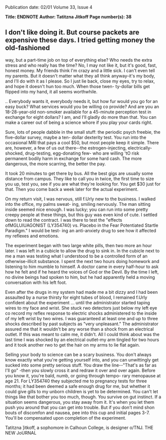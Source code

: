Publication date: 02/01
Volume 33, Issue 4

**Title: ENDNOTE**
**Author: Tatitzna Jitkoff**
**Page number(s): 38**

I don't like doing it. But course packets are expensive these days. I tried getting money the old-fashioned 
-
way, but a part-time job on top of everything else? Who needs the extra stress and who really has the 
time? No, I may not like it, but it's good, fast, honest money. My friends think I'm crazy and a little sick. I 
can't even tell my parents. But it doesn't matter what they all think anyway-it's my body, and I'll do with it 
as I please. So I just lie back, close my eyes, try to relax, and hope it doesn't hun too much. When those twen-
ty-dollar bills get flipped into my hand, it all seems worthwhile. 

.. 
Everybody wants it, everybody needs it, but how fur would you go for an easy buck? What services would 
you be willing co provide? And are you an 18-28-year-old non-smoker available for a 45-minute perception test in 
exchange for eight dollars? I am, and I'll gladly do more than that. You can make a career out of being a science 
whore if you play your cards right. 

Sure, lots of people dabble in the small stuff: the periodic psych freebie, the five-dollar survey, maybe a ten-
dollar dexterity test. You run into the occasional MRI that pays a cool $50, but most people keep it simple. There 
are, however, a few of us out there--the estrogen-injecting, electrically-shocked, drug-testing, egg-donating few-
who are willing 'tO risk permanent bodily harm in exchange for some hard cash. The more dangerous, the more 
scarring, the better the pay. 

It took 20 minutes to get there by bus. All the best gigs are usually some distance from campus. They like 
to call you in twice, the first time to size you up, test you, see if you are what they're looking for. You get $30 just 
for that. Then you come back a week later for the actual experiment. 

On my return visit, I was nervous, still f.Urly new to the business. I walked into the office, my palms sweat-
ing, smiling nervously. The man sitting inside seemed nice enough. I was lucky; you can run into some pretty creepy 
people at these things, but this guy was even kind of cute. I settled down to read the contract. I was there to test 
the "effects ofMGLUIUAGONIST (LY354740) vs. Placebo in the Fear Potentiated Startle Paradigm." I would be test-
ing an anti-anxiety drug to see how it affected my reflexes and emotions. 

The experiment began with two large white pills, then two more an hour later. I was left in a cubicle to allow 
the drug to sink in. In the cubicle next to me a man was testing what I understood to be a controlled form of an 
otherwise-illicit substance. I spent the next two hours doing homework and listening to him mumble to himself. 
A doctor came in every half-hour to ask how he felt and if he heard the voices of God or the Devil. By the time I 
left, no divine beings had spoken to him, but he had apparently held a moving conversation with his left foot. 

Even after the drugs in my system had made me a bit dizzy and I had been assaulted by a nurse thirsty for eight 
tubes of blood, I remained f.Urly confident about the experiment ... until the administrator started taping wires to 
my face and wrist. She stuck rwo detectors just below my left eye co record my reflex response to electric shocks 
administered to the inside of my left wrist by two wires. I was guaranteed at least one and up to three shocks described 
by past subjects as "very unpleasant." The administrator assured me that it wouldn't be any worse than a shock from an 
electrical outlet. If this was meant to calm me, it didn't. All I could think about was the last time I was shocked by an 
electrical outlet-my arm tingled for two hours and it took another rwo to get the hair on my arms to lie flat again. 

Selling your body to science can be a scary business. You don't always know exactly what you're getting yourself into, 
and you can unwittingly get sucked into some pretty serious stuff. You draw the line--"That's as far as I'll go" -then 
you slowly cross it and redraw it over and over again. Before you know it, you're bald, numb, or going through tempo-
rary menopause at age 21. For LY354740 they subjected me to pregnancy tests for three months; it had been deemed a safe 
enough drug for me, but whether it could give gills to my unborn children is yet to be determined. You can't let things like 
that bother you too much, though. You survive on gut instinct. If a situation seems dangerous, you stay away from it. 
It's when you let them push you around that you can get into trouble. But if you don't mind shon bouts of discomfon 
and nausea, pee into this cup and initial pages 3-7. You'll be compensated upon completion of the experiment. 

Tatitzna ]itkoff, a sophomore in Calhoun College, is designer o/TNJ. 
THE NEW JoURNAL